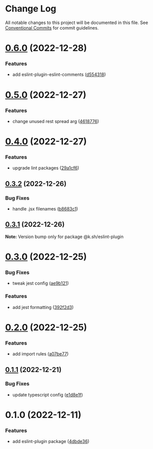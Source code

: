 # Change Log

All notable changes to this project will be documented in this file.
See [Conventional Commits](https://conventionalcommits.org) for commit guidelines.

# [0.6.0](https://github.com/karolis-sh/configs/compare/@k.sh/eslint-plugin@0.5.0...@k.sh/eslint-plugin@0.6.0) (2022-12-28)

### Features

- add eslint-plugin-eslint-comments ([d554318](https://github.com/karolis-sh/configs/commit/d5543184938ff41a45137065a7ced79d7601e07d))

# [0.5.0](https://github.com/karolis-sh/configs/compare/@k.sh/eslint-plugin@0.4.0...@k.sh/eslint-plugin@0.5.0) (2022-12-27)

### Features

- change unused rest spread arg ([4618776](https://github.com/karolis-sh/configs/commit/46187766d5dd4debca9181d7ac08aa87fe7e9004))

# [0.4.0](https://github.com/karolis-sh/configs/compare/@k.sh/eslint-plugin@0.3.2...@k.sh/eslint-plugin@0.4.0) (2022-12-27)

### Features

- upgrade lint packages ([29a1cf6](https://github.com/karolis-sh/configs/commit/29a1cf6ee4d052dc99ae71267a2fed0cecf76df8))

## [0.3.2](https://github.com/karolis-sh/configs/compare/@k.sh/eslint-plugin@0.3.1...@k.sh/eslint-plugin@0.3.2) (2022-12-26)

### Bug Fixes

- handle .jsx filenames ([b8683c1](https://github.com/karolis-sh/configs/commit/b8683c1f54fc98d8a5567b7e279dfb7a1c4b3296))

## [0.3.1](https://github.com/karolis-sh/configs/compare/@k.sh/eslint-plugin@0.3.0...@k.sh/eslint-plugin@0.3.1) (2022-12-26)

**Note:** Version bump only for package @k.sh/eslint-plugin

# [0.3.0](https://github.com/karolis-sh/configs/compare/@k.sh/eslint-plugin@0.2.0...@k.sh/eslint-plugin@0.3.0) (2022-12-25)

### Bug Fixes

- tweak jest config ([ae9b121](https://github.com/karolis-sh/configs/commit/ae9b121d7a093c5ee95bf07190988ad03c9d559e))

### Features

- add jest formatting ([392f2d3](https://github.com/karolis-sh/configs/commit/392f2d30cd1694aeebdc4d8332cf61fd7568c0b7))

# [0.2.0](https://github.com/karolis-sh/configs/compare/@k.sh/eslint-plugin@0.1.1...@k.sh/eslint-plugin@0.2.0) (2022-12-25)

### Features

- add import rules ([a07be77](https://github.com/karolis-sh/configs/commit/a07be77438ebeb469f63d61530fb665fba6065c5))

## [0.1.1](https://github.com/karolis-sh/configs/compare/@k.sh/eslint-plugin@0.1.0...@k.sh/eslint-plugin@0.1.1) (2022-12-21)

### Bug Fixes

- update typescript config ([e1d8e1f](https://github.com/karolis-sh/configs/commit/e1d8e1ffc57d88835624717b41d89e73d51bc19c))

# 0.1.0 (2022-12-11)

### Features

- add eslint-plugin package ([4dbde36](https://github.com/karolis-sh/configs/commit/4dbde36045c8bf1869255fd13dc2a87037e2cddd))
